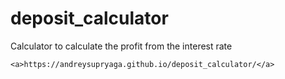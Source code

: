 # deposit_calculator
Calculator to calculate the profit from the interest rate
```
<a>https://andreysupryaga.github.io/deposit_calculator/</a>
```
